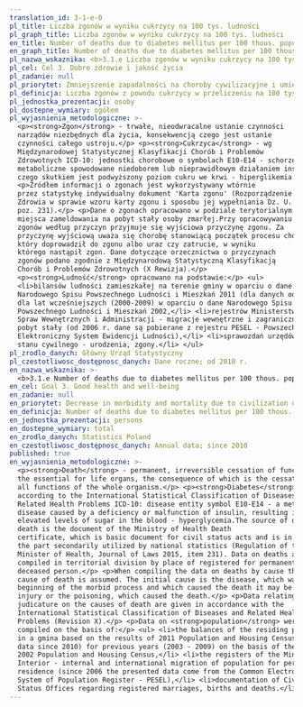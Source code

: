 ```yaml
---
translation_id: 3-1-e-0
pl_title: Liczba zgonów w wyniku cukrzycy na 100 tys. ludności
pl_graph_title: Liczba zgonów w wyniku cukrzycy na 100 tys. ludności
en_title: Number of deaths due to diabetes mellitus per 100 thous. population
en_graph_title: Number of deaths due to diabetes mellitus per 100 thous. population
pl_nazwa_wskaznika: <b>3.1.e Liczba zgonów w wyniku cukrzycy na 100 tys. ludności</b>
pl_cel: Cel 3. Dobre zdrowie i jakość życia
pl_zadanie: null
pl_priorytet: Zmniejszenie zapadalności na choroby cywilizacyjne i umieralności z ich powodu
pl_definicja: Liczba zgonów z powodu cukrzycy w przeliczeniu na 100 tys. ludności.
pl_jednostka_prezentacji: osoby
pl_dostepne_wymiary: ogółem
pl_wyjasnienia_metodologiczne: >-
  <p><strong>Zgon</strong> - trwałe, nieodwracalne ustanie czynności
  narządów niezbędnych dla życia, konsekwencją czego jest ustanie
  czynności całego ustroju.</p> <p><strong>Cukrzyca</strong> - wg
  Międzynarodowej Statystycznej Klasyfikacji Chorób i Problemów
  Zdrowotnych ICD-10: jednostki chorobowe o symbolach E10-E14 - schorzenie
  metaboliczne spowodowane niedoborem lub nieprawidłowym działaniem insuliny,
  czego skutkiem jest podwyższony poziom cukru we krwi - hiperglikemia.</p>
  <p>Źródłem informacji o zgonach jest wykorzystywany wtórnie
  przez statystykę indywidualny dokument 'Karta zgonu' (Rozporządzenie Ministra
  Zdrowia w sprawie wzoru karty zgonu i sposobu jej wypełniania Dz. U. 2015 r.,
  poz. 231).</p> <p>Dane o zgonach opracowano w podziale terytorialnym - według
  miejsca zameldowania na pobyt stały osoby zmarłej.Przy opracowywaniu danych
  zgonów według przyczyn przyjmuje się wyjściowa przyczynę zgonu. Za
  przyczynę wyjściową uważa się chorobę stanowiącą początek procesu chorobowego,
  który doprowadził do zgonu albo uraz czy zatrucie, w wyniku
  którego nastąpił zgon. Dane dotyczące orzecznictwa o przyczynach
  zgonów podano zgodnie z Międzynarodową Statystyczną Klasyfikacją
  Chorób i Problemów Zdrowotnych (X Rewizja).</p>
  <p><strong>Ludność</strong> opracowano na podstawie:</p> <ul>
  <li>bilansów ludności zamieszkałej na terenie gminy w oparciu o dane
  Narodowego Spisu Powszechnego Ludności i Mieszkań 2011 (dla danych od 2010 r.)
  dla lat wcześniejszych (2000-2009) w oparciu o dane Narodowego Spisu
  Powszechnego Ludności i Mieszkań 2002,</li> <li>rejestrów Ministerstwa
  Spraw Wewnętrznych i Administracji - migracje wewnętrzne i zagraniczne na
  pobyt stały (od 2006 r. dane są pobierane z rejestru PESEL - Powszechny
  Elektroniczny System Ewidencji Ludności),</li> <li>sprawozdań urzędów
  stanu cywilnego - urodzenia, zgony.</li> </ul>
pl_zrodlo_danych: Główny Urząd Statystyczny
pl_czestotliwosc_dostępnosc_danych: Dane roczne; od 2010 r.
en_nazwa_wskaznika: >-
  <b>3.1.e Number of deaths due to diabetes mellitus per 100 thous. population</b>
en_cel: Goal 3. Good health and well-being
en_zadanie: null
en_priorytet: Decrease in morbidity and mortality due to civilization diseases
en_definicja: Number of deaths due to diabetes mellitus per 100 thous. population.
en_jednostka_prezentacji: persons
en_dostepne_wymiary: total
en_zrodlo_danych: Statistics Poland
en_czestotliwosc_dostępnosc_danych: Annual data; since 2010
published: true
en_wyjasnienia_metodologiczne: >-
  <p><strong>Death</strong> - permanent, irreversible cessation of functions of
  the essential for life organs, the consequence of which is the cessation of
  all functions of the whole organism.</p> <p><strong>Diabetes</strong> -
  according to the International Statistical Classification of Diseases and
  Related Health Problems ICD-10: disease entity symbol E10-E14 - a metabolic
  disease caused by a deficiency or malfunction of insulin, resulting in
  elevated levels of sugar in the blood - hyperglycemia.The source of data on
  death is the document of the Ministry of Health Death
  certificate, which is basic document for civil status acts and is in
  the part secondarily utilized by national statistics (Regulation of the
  Minister of Health, Journal of Laws 2015, item 231). Data on deaths are
  compiled in territorial division by place of registered for permanent stay of
  deceased person.</p> <p>When compiling the data on deaths by cause the initial
  cause of death is assumed. The initial cause is the disease, which was at the
  beginning of the morbid process and which caused the death it may be also the
  injury or the poisoning, which caused the death.</p> <p>Data relating to the
  judicature on the causes of death are given in accordance with the
  International Statistical Classification of Diseases and Related Health
  Problems (Revision X).</p> <p>Data on <strong>population</strong> were
  compiled on the basis of:</p> <ul> <li>the balances of the residing population
  in a gmina based on the results of 2011 Population and Housing Census (for
  data since 2010) for previous years (2003 - 2009) on the basis of the
  2002 Population and Housing Census,</li> <li>the registers of the Ministry of
  Interior - internal and international migration of population for permanent
  residence (since 2006 the presented data come from the Common Electronic
  System of Population Register - PESEL),</li> <li>documentation of Civil
  Status Offices regarding registered marriages, births and deaths.</li> </ul>
---
```

